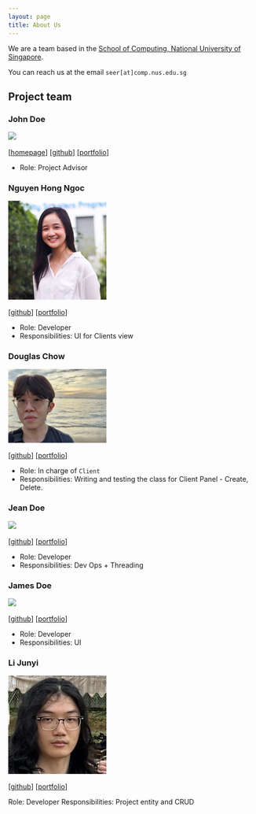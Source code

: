 ```yaml
---
layout: page
title: About Us
---
```


We are a team based in the [School of Computing, National University of Singapore](http://www.comp.nus.edu.sg).

You can reach us at the email `seer[at]comp.nus.edu.sg`

## Project team

### John Doe

<img src="images/johndoe.png" width="200px">

[[homepage](http://www.comp.nus.edu.sg/~damithch)]
[[github](https://github.com/johndoe)]
[[portfolio](team/johndoe.md)]

* Role: Project Advisor

### Nguyen Hong Ngoc 

<img src="images/RubyNguyen07.png" width="200px">

[[github](http://github.com/RubyNguyen07)]
[[portfolio](team/RubyNguyen07.md)]

* Role: Developer
* Responsibilities: UI for Clients view 

### Douglas Chow

<img src="images/douglch.png" width="200px">

[[github](http://github.com/douglch)] [[portfolio](team/douglch.md)]

* Role: In charge of `Client`
* Responsibilities: Writing and testing the class for Client Panel - Create, Delete.

### Jean Doe

<img src="images/johndoe.png" width="200px">

[[github](http://github.com/johndoe)]
[[portfolio](team/johndoe.md)]

* Role: Developer
* Responsibilities: Dev Ops + Threading

### James Doe

<img src="images/johndoe.png" width="200px">

[[github](http://github.com/johndoe)]
[[portfolio](team/johndoe.md)]

* Role: Developer
* Responsibilities: UI

### Li Junyi

<img src="images/immanuelhume.png" width="200px">

[[github](http://github.com/immanuelhume)]
[[portfolio](team/immanuelhume.md)]

Role: Developer
Responsibilities: Project entity and CRUD
